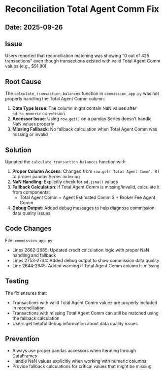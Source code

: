 # Reconciliation Total Agent Comm Fix

## Date: 2025-09-26

## Issue
Users reported that reconciliation matching was showing "0 out of 425 transactions" even though transactions existed with valid Total Agent Comm values (e.g., $91.80).

## Root Cause
The `calculate_transaction_balances` function in `commission_app.py` was not properly handling the Total Agent Comm column:

1. **Data Type Issue**: The column might contain NaN values after `pd.to_numeric` conversion
2. **Accessor Issue**: Using `row.get()` on a pandas Series doesn't handle NaN values properly
3. **Missing Fallback**: No fallback calculation when Total Agent Comm was missing or invalid

## Solution
Updated the `calculate_transaction_balances` function with:

1. **Proper Column Access**: Changed from `row.get('Total Agent Comm', 0)` to proper pandas Series indexing
2. **NaN Handling**: Explicitly check for `pd.isna()` values
3. **Fallback Calculation**: If Total Agent Comm is missing/invalid, calculate it from components:
   - Total Agent Comm = Agent Estimated Comm $ + Broker Fee Agent Comm
4. **Debug Output**: Added debug messages to help diagnose commission data quality issues

## Code Changes
File: `commission_app.py`
- Lines 2662-2685: Updated credit calculation logic with proper NaN handling and fallback
- Lines 2753-2764: Added debug output to show commission data quality
- Line 2644-2645: Added warning if Total Agent Comm column is missing

## Testing
The fix ensures that:
- Transactions with valid Total Agent Comm values are properly included in reconciliation
- Transactions with missing Total Agent Comm can still be matched using the fallback calculation
- Users get helpful debug information about data quality issues

## Prevention
- Always use proper pandas accessors when iterating through DataFrames
- Handle NaN values explicitly when working with numeric columns
- Provide fallback calculations for critical values that might be missing